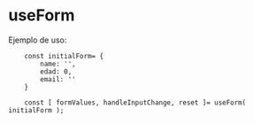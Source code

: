 # useForm

Ejemplo de uso:

```
    const initialForm= {
        name: '',
        edad: 0,
        email: ''
    }

    const [ formValues, handleInputChange, reset ]= useForm( initialForm );

```